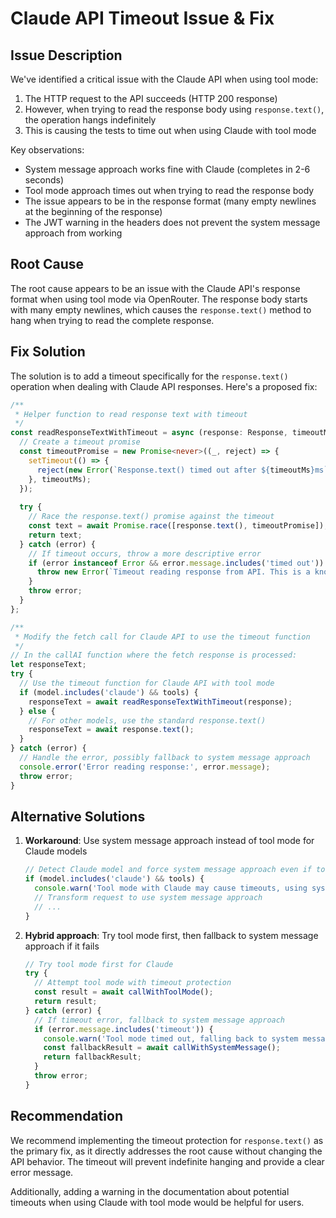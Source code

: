 # Claude API Timeout Issue & Fix

## Issue Description

We've identified a critical issue with the Claude API when using tool mode:

1. The HTTP request to the API succeeds (HTTP 200 response)
2. However, when trying to read the response body using `response.text()`, the operation hangs indefinitely
3. This is causing the tests to time out when using Claude with tool mode

Key observations:
- System message approach works fine with Claude (completes in 2-6 seconds)
- Tool mode approach times out when trying to read the response body
- The issue appears to be in the response format (many empty newlines at the beginning of the response)
- The JWT warning in the headers does not prevent the system message approach from working

## Root Cause

The root cause appears to be an issue with the Claude API's response format when using tool mode via OpenRouter. The response body starts with many empty newlines, which causes the `response.text()` method to hang when trying to read the complete response.

## Fix Solution

The solution is to add a timeout specifically for the `response.text()` operation when dealing with Claude API responses. Here's a proposed fix:

```typescript
/**
 * Helper function to read response text with timeout
 */
const readResponseTextWithTimeout = async (response: Response, timeoutMs: number = 15000): Promise<string> => {
  // Create a timeout promise
  const timeoutPromise = new Promise<never>((_, reject) => {
    setTimeout(() => {
      reject(new Error(`Response.text() timed out after ${timeoutMs}ms`));
    }, timeoutMs);
  });
  
  try {
    // Race the response.text() promise against the timeout
    const text = await Promise.race([response.text(), timeoutPromise]);
    return text;
  } catch (error) {
    // If timeout occurs, throw a more descriptive error
    if (error instanceof Error && error.message.includes('timed out')) {
      throw new Error(`Timeout reading response from API. This is a known issue with Claude API when using tool mode.`);
    }
    throw error;
  }
};

/**
 * Modify the fetch call for Claude API to use the timeout function
 */
// In the callAI function where the fetch response is processed:
let responseText;
try {
  // Use the timeout function for Claude API with tool mode
  if (model.includes('claude') && tools) {
    responseText = await readResponseTextWithTimeout(response);
  } else {
    // For other models, use the standard response.text()
    responseText = await response.text();
  }
} catch (error) {
  // Handle the error, possibly fallback to system message approach
  console.error('Error reading response:', error.message);
  throw error;
}
```

## Alternative Solutions

1. **Workaround**: Use system message approach instead of tool mode for Claude models
   ```typescript
   // Detect Claude model and force system message approach even if tool mode was requested
   if (model.includes('claude') && tools) {
     console.warn('Tool mode with Claude may cause timeouts, using system message approach instead');
     // Transform request to use system message approach
     // ...
   }
   ```

2. **Hybrid approach**: Try tool mode first, then fallback to system message approach if it fails
   ```typescript
   // Try tool mode first for Claude
   try {
     // Attempt tool mode with timeout protection
     const result = await callWithToolMode();
     return result;
   } catch (error) {
     // If timeout error, fallback to system message approach
     if (error.message.includes('timeout')) {
       console.warn('Tool mode timed out, falling back to system message approach');
       const fallbackResult = await callWithSystemMessage();
       return fallbackResult;
     }
     throw error;
   }
   ```

## Recommendation

We recommend implementing the timeout protection for `response.text()` as the primary fix, as it directly addresses the root cause without changing the API behavior. The timeout will prevent indefinite hanging and provide a clear error message.

Additionally, adding a warning in the documentation about potential timeouts when using Claude with tool mode would be helpful for users. 